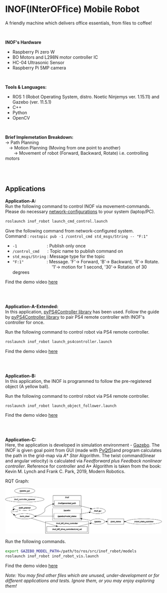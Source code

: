 # INOF(INterOFfice) Mobile Robot 
A friendly machine which delivers office essentials, from files to coffee! 

<br/>

**INOF's Hardware**
 - Raspberry Pi zero W
 - BO Motors and L298N motor controller IC
 - HC-04 Ultrasonic Sensor
 - Raspberry Pi 5MP camera
 
<br/>

**Tools & Languages:**
 - ROS 1 (Robot Operating System, distro. Noetic Ninjemys ver. 1.15.11) and Gazebo (ver. 11.5.1)
 - C++
 - Python
 - OpenCV

<br/>

**Brief Implemetation Breakdown:**
<br/>
&rarr; Path Planning <br/>
&nbsp;&nbsp;&nbsp;&rarr; Motion Planning (Moving from one point to another) <br/>
&nbsp;&nbsp;&nbsp;&nbsp;&nbsp;&nbsp;&nbsp;&rarr; Movement of robot (Forward, Backward, Rotate) i.e. controlling motors <br/>  

<br/><br/>
## Applications
**Application-A:** <br/>
Run the following command to control INOF via movement-commands. Please do necessary [network-configurations] to your system (laptop/PC).
```sh
roslaunch inof_robot launch_cmd_control.launch
```
Give the following command from network-configured system.<br/>
Command : `rostopic pub -1 /control_cmd std_msgs/String -- "F:1"`
<br /> 
- `-1` &emsp;&emsp;&emsp;&emsp;&emsp;&emsp;&nbsp; : Publish only once
- `/control_cmd`     &emsp; &nbsp;: Topic name to publish command on
- `std_msgs/String` : Message type for the topic
- `"F:1"`&emsp;&ensp;&ensp;&ensp;&ensp;&ensp;&ensp;&ensp;&ensp; : Message. 'F'&rarr; Forward, 'B'&rarr; Backward, 'R'&rarr; Rotate.  
&ensp;&ensp;&ensp;&ensp;&ensp;&ensp;&ensp;&ensp;&ensp;&ensp;&ensp;&ensp;&ensp;&ensp;&ensp;&ensp;&ensp;&ensp;'1'&rarr; motion for 1 second, '30'&rarr; Rotation of 30 degrees

Find the demo video [here](https://youtu.be/pgnShXFkE3s)



<br/>
<br/>

**Application-A-Extended:** <br/>
In this application, [pyPS4Controller library] has been used. Follow the guide by [pyPS4Controller library] to pair PS4 remote controller with INOF's controller for once.

Run the following command to control robot via PS4 remote controller. 
```sh
roslaunch inof_robot launch_ps4controller.launch
```
Find the demo video [here](https://youtu.be/NiBOTVwJ394)



<br/>
<br/>

**Application-B:** <br/>
In this application, the INOF is programmed to follow the pre-registered object (A yellow ball). 

Run the following command to control robot via PS4 remote controller. 
```sh
roslaunch inof_robot launch_object_follower.launch
```
Find the demo video [here](https://youtu.be/pgnShXFkE3s)

<br/>
<br/>

**Application-C:** <br/>
Here, the application is developed in simulation environment - [Gazebo]. The INOF is given goal point from GUI (made with [PyQt5])and program calculates the path in the grid-map via *A** *Star* Algorithm. The twist command(linear and angular velocity) is calculated via *Feedforward plus Feedback nonlinear controller*. Reference for controller and A* Algorithm is taken from the book: Kevin M. Lynch and Frank C. Park, 2019, Modern Robotics.

RQT Graph:


![RQT Graph](https://github.com/vishwas393/inof_robot/blob/master/img/RQTGRAPH.jpg?raw=true "rqt_graph")


Run the following commands.
```sh
export GAZEBO_MODEL_PATH=/path/to/ros/src/inof_robot/models
roslaunch inof_robot inof_robot_vis.launch
```
Find the demo video [here](https://youtu.be/dZYOJQPXGXA)



_Note: You may find other files which are unused, under-development or for different applications and tests. Ignore them, or you may enjoy exploring them!_


[network-configurations]: <http://wiki.ros.org/ROS/Tutorials/MultipleMachines>
[pyPS4Controller library]: <https://pypi.org/project/pyPS4Controller>
[PyQt5]: <https://pypi.org/project/PyQt5>
[Gazebo]: <http://gazebosim.org>


